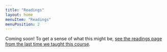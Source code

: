 ```yaml
---
title: "Readings"
layout: home
menuItem: "Readings"
menuPosition: 2
---
```


Coming soon! To get a sense of what this might be, <a href="https://msalganik.github.io/cos597E-soc555_f2020/schedule.html">see the readings page from the last time we taught this course</a>.
